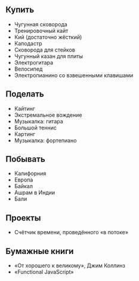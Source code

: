## Купить

* Чугунная сковорода
* Тренировочный кайт
* Кий (достаточно жёсткий)
* Каподастр
* Сковорода для стейков
* Чугунный казан для плиты
* Электрогитара
* Велосипед
* Электропианино со взвешенными клавишами

## Поделать

* Кайтинг
* Экстремальное вождение
* Музыкалка: гитара
* Большой теннис
* Картинг
* Музыкалка: фортепиано

## Побывать

* Калифорния
* Европа
* Байкал
* Ашрам в Индии
* Бали

## Проекты

* Счётчик времени, проведённого «в потоке»

## Бумажные книги

* «От хорошего к великому», Джим Коллинз
* «Functional JavaScript»